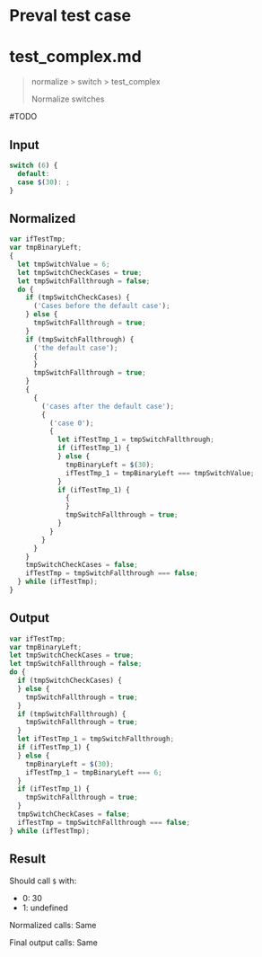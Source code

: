 # Preval test case

# test_complex.md

> normalize > switch > test_complex
>
> Normalize switches

#TODO

## Input

`````js filename=intro
switch (6) {
  default: 
  case $(30): ;
}
`````

## Normalized

`````js filename=intro
var ifTestTmp;
var tmpBinaryLeft;
{
  let tmpSwitchValue = 6;
  let tmpSwitchCheckCases = true;
  let tmpSwitchFallthrough = false;
  do {
    if (tmpSwitchCheckCases) {
      ('Cases before the default case');
    } else {
      tmpSwitchFallthrough = true;
    }
    if (tmpSwitchFallthrough) {
      ('the default case');
      {
      }
      tmpSwitchFallthrough = true;
    }
    {
      {
        ('cases after the default case');
        {
          ('case 0');
          {
            let ifTestTmp_1 = tmpSwitchFallthrough;
            if (ifTestTmp_1) {
            } else {
              tmpBinaryLeft = $(30);
              ifTestTmp_1 = tmpBinaryLeft === tmpSwitchValue;
            }
            if (ifTestTmp_1) {
              {
              }
              tmpSwitchFallthrough = true;
            }
          }
        }
      }
    }
    tmpSwitchCheckCases = false;
    ifTestTmp = tmpSwitchFallthrough === false;
  } while (ifTestTmp);
}
`````

## Output

`````js filename=intro
var ifTestTmp;
var tmpBinaryLeft;
let tmpSwitchCheckCases = true;
let tmpSwitchFallthrough = false;
do {
  if (tmpSwitchCheckCases) {
  } else {
    tmpSwitchFallthrough = true;
  }
  if (tmpSwitchFallthrough) {
    tmpSwitchFallthrough = true;
  }
  let ifTestTmp_1 = tmpSwitchFallthrough;
  if (ifTestTmp_1) {
  } else {
    tmpBinaryLeft = $(30);
    ifTestTmp_1 = tmpBinaryLeft === 6;
  }
  if (ifTestTmp_1) {
    tmpSwitchFallthrough = true;
  }
  tmpSwitchCheckCases = false;
  ifTestTmp = tmpSwitchFallthrough === false;
} while (ifTestTmp);
`````

## Result

Should call `$` with:
 - 0: 30
 - 1: undefined

Normalized calls: Same

Final output calls: Same

